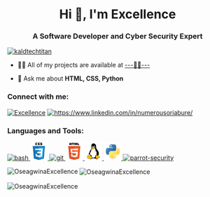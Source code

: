 <h1 align="center">Hi 👋, I'm Excellence</h1>
<h3 align="center">A Software Developer and Cyber Security Expert</h3>

<p align="left"> <a href="https://x.com/Encrypt_Defi" target="blank"> <img src="https://img.shields.io/twitter/follow/Encrypt_Defi?logo=twitter&style=for-the-badge/" alt="kaldtechtitan" /></a> </p>

- 👨‍💻 All of my projects are available at [---👨‍💻---](https://github.com/OseagwinaExcellence?tab=repositories)

- 💬 Ask me about **HTML, CSS, Python**

<h3 align="left">Connect with me:</h3>
<p align="left">
<a href="https://x.com/Encrypt_Defi" target="blank"><img align="center" src="https://raw.githubusercontent.com/rahuldkjain/github-profile-readme-generator/master/src/images/icons/Social/twitter.svg" alt="Excellence" height="30" width="40" /></a>
<a href="https://www.linkedin.com/in/oseagwina-excellence-oseobulu-046204306/" target="blank"><img align="center" src="https://raw.githubusercontent.com/rahuldkjain/github-profile-readme-generator/master/src/images/icons/Social/linked-in-alt.svg" alt="https://www.linkedin.com/in/numerousoriabure/" height="30" width="40" /></a>
</p>

<h3 align="left">Languages and Tools:</h3>
<p align="left"> <a href="https://www.gnu.org/software/bash/" target="_blank" rel="noreferrer"> <img src="https://www.vectorlogo.zone/logos/gnu_bash/gnu_bash-icon.svg" alt="bash" width="40" height="40"/> </a> <a href="https://www.w3schools.com/css/" target="_blank" rel="noreferrer"> <img src="https://raw.githubusercontent.com/devicons/devicon/master/icons/css3/css3-original-wordmark.svg" alt="css3" width="40" height="40"/> </a> <a href="https://git-scm.com/" target="_blank" rel="noreferrer"> <img src="https://www.vectorlogo.zone/logos/git-scm/git-scm-icon.svg" alt="git" width="40" height="40"/> </a> <a href="https://www.w3.org/html/" target="_blank" rel="noreferrer"> <img src="https://raw.githubusercontent.com/devicons/devicon/master/icons/html5/html5-original-wordmark.svg" alt="html5" width="40" height="40"/> </a> <a href="https://www.linux.org/" target="_blank" rel="noreferrer"> <img src="https://raw.githubusercontent.com/github/explore/refs/heads/main/topics/linux/linux.png" alt="linux" width="40" height="40"/> <a href="https://www.python.org" target="_blank" rel="noreferrer"> <img src="https://raw.githubusercontent.com/devicons/devicon/master/icons/python/python-original.svg" alt="python" width="40" height="40"/> </a> <a href="https://parrotsec.org/" target="_blank" rel="noreferrer"><img src="https://avatars.githubusercontent.com/u/8180780?s=200&v=4" alt="parrot-security" width="40px" height="40px"></a> </p>

<p><img align="left" src="https://github-readme-stats.vercel.app/api/top-langs?username=OseagwinaExcellence&show_icons=true&locale=en&layout=compact" alt="OseagwinaExcellence" /></p>

<p>&nbsp;<img align="center" src="https://github-readme-stats.vercel.app/api?username=OseagwinaExcellence&show_icons=true&locale=en" alt="OseagwinaExcellence" /></p>

<p><img align="center" src="https://github-readme-streak-stats.herokuapp.com/?user=OseagwinaExcellence&" alt="OseagwinaExcellence" /></p>
